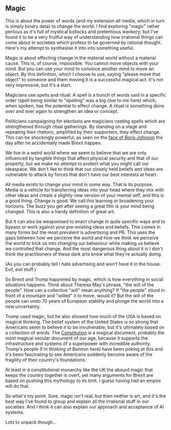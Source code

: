 ## Magic

This is about the power of words (and my extension all media, which in turn is simply binary data) to change the world. I find exploring "magic" rather perilous as it's full of mystical bollocks and pretentious wankery, but I've found it to be a very fruitful way of understanding how irrational things can come about in societies which profess to be governed by rational thought. Here's my attempt to synthesise it into into something useful. 

Magic is about effecting change in the material world without a material cause. This is, of course, impossible. You cannot move objects with your mind. But you can use your mind to convince another mind to move an object. By this definition, which I choose to use, saying "please move that object" to someone and them moving it is a successful magical act. It's not very impressive, but it's a start. 

Magicians use spells and ritual. A spell is a bunch of words said in a specific order (spell being similar to "spelling" was a big clue to me here) which, when spoken, has the potential to effect change. A ritual is something done over and over again to strengthen an idea or concept. 

Politicians campaigning for elections are magicians casting spells which are strengthened through ritual gatherings. By standing on a stage and repeating their rhetoric, amplified by their supporters, they effect change. This can be shockingly powerful, as seen on the [face of Boris Johnson](http://www.ibtimes.co.uk/boris-johnson-looked-sick-because-he-has-no-idea-how-fix-national-disaster-hes-bequeathed-us-1567413) the day after he accidentally made Brexit happen. 

We live in a weird world where we seem to believe that we are only influenced by tangible things that affect physical security and that of our property, but we make no attempt to protect what you might call our ideaspace. We don't like to think that our closely held beliefs and ideas are vulnerable to attack by forces that don't have our best interests at heart. 

All media exists to change your mind in some way. That is its purpose. Media is a vehicle for transferring ideas into your head where they mix with other ideas and create a slightly new version of your mental self, and this is a good thing. Change is good. We call this learning or broadening your horizons. The buzz you get after seeing a great film is your mind being changed. This is also a handy definition of great art. 

But it can also be weaponised to enact change in quite specific ways and to bypass or work against your pre-existing ideas and beliefs. This comes in many forms but the most prevalent is advertising and PR. This uses the gaps between how we perceive the world and how we *think* we perceive the world to trick us into changing our behaviour while making us believe we controlled that change. And the most dangerous thing about it is I don't think the practitioners of these dark arts know what they're actually doing. 

(As you can probably tell I hate advertising and won't have it in the house. Evil, evil stuff.)

So Brexit and Trump happened by magic, which is how everything in social situations happens. Think about Theresa May's phrase, "the will of the people". How can a collective "will" mean anything? If "the people" stood in front of a mountain and "willed" it to move, would it? But the will of the people can undo 70 years of European stability and plunge the world into a new uncertainty.

Trump used magic, but he also showed how much of the USA is based on magical thinking. The belief system of the United States is so strong that Americans seem to believe it to be invulnerable, but it's ultimately based on a collection of words. The [Constitution](https://en.wikipedia.org/wiki/United_States_Constitution) is a magical document, probably the most magical secular document of our age, because it supports the infrastructure and systems of a superpower with incredible authority. Trump's people (I'm thinking of Bannon here) have been poking at this and it's been fascinating to see Americans suddenly become aware of the fragility of their country's foundations. 

At least in a constitutional monarchy like the UK the absurd magic that keeps the country together is overt, yet many arguments for Brexit are based on pushing this mythology to its limit. I guess having had an empire will do that. 

So what's my point. Sure, magic isn't real, but then neither is art, and it's the best way I've found to group and explain all the irrational stuff in our societies. And I think it can also explain our approach and acceptance of AI systems. 

Lots to unpack though...
